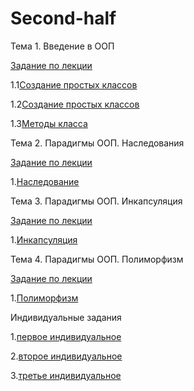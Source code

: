 # Second-half
Тема 1. Введение в ООП

[Задание по лекции](Lection1.ipynb)

1.1[Создание простых классов](1_1.ipynb)

1.2[Создание простых классов](1_2.ipynb)

1.3[Методы класса](1_3.ipynb)

Тема 2. Парадигмы ООП. Наследования

[Задание по лекции]()

1.[Наследование](lab_2.ipynb)

Тема 3. Парадигмы ООП. Инкапсуляция

[Задание по лекции]()

1.[Инкапсуляция]()

Тема 4. Парадигмы ООП. Полиморфизм

[Задание по лекции]()

1.[Полиморфизм]()

Индивидуальные задания

1.[первое индивидуальное](Индивидуальное_задание_1.ipynb)

2.[второе индивидуальное](Индивидуальное_задание_2.ipynb)

3.[третье индивидуальное]()
